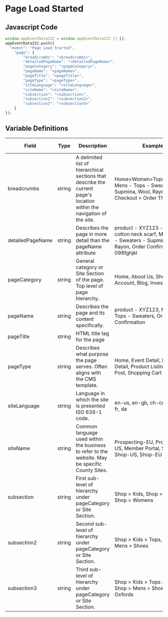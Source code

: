# Page Load Started

## Javascript Code
```js
window.appEventData222 = window.appEventData222 || [];
appEventData222.push({
  "event": "Page Load Started",
    "page": {
        "breadcrumbs": "<breadcrumbs>",
        "detailedPageName": "<detailedPageName>",
        "pageCategory": "<pageCategory>",
        "pageName": "<pageName>",
        "pageTitle": "<pageTitle>",
        "pageType": "<pageType>",
        "siteLanguage": "<siteLanguage>",
        "siteName": "<siteName>",
        "subsection": "<subsection>",
        "subsection2": "<subsection2>",
        "subsection3": "<subsection3>"
    }
});
```

## Variable Definitions

|Field|Type|Description|Example|Pattern|Min Length|Max Length|Minimum|Maximum|Multiple Of|
| --- | --- | --- | --- | --- | --- | --- | --- | --- | --- |
|breadcrumbs|string|A delimited list of hierarchical sections that describe the current page's location within the navigation of the site.|Home>Women>Tops>Sweaters, Mens - Tops - Sweaters - Supmina, Wool, Rayon, Checkout > Order Thank You|||||||
|detailedPageName|string|Describes the page in more detail than the pageName attribute|product - XYZ123 - super cotton neck scarf, Mens - Tops - Sweaters - Supmina, Wool, Rayon, Order Confirmation - 098fghjkl|||||||
|pageCategory|string|General category or Site Section of the page. Top level of page hierarchy.|Home, About Us, Shop, Account, Blog, Investors|||||||
|pageName|string|Describes the page and its content specifically. |product - XYZ123, Mens - Tops - Sweaters, Order Confirmation|||||||
|pageTitle|string|HTML title tag for the page||||||||
|pageType|string|Describes what purpose the page serves. Often aligns with the CMS template.|Home, Event Detail, Property Detail, Product Listing, Blog Post, Shopping Cart|||||||
|siteLanguage|string|Language in which the site is presented ISO 639-1 code. |en-us, en-gb, ch-cn, fr-ca, fr-fr, da|^[a-z]{2}([-]{1}[a-z]{2}){0,1}$||||||
|siteName|string|Common language used within the business to refer to the website. May be specific County Sites.|Prospecting-EU, Prospecting-US, Member Portal, Shop-CA, Shop-US, Shop-EU|||||||
|subsection|string|First sub-level of hierarchy under pageCategory or Site Section. |Shop > Kids, Shop > Mens, Shop > Womens|||||||
|subsection2|string|Second sub-level of hierarchy under pageCategory or Site Section. |Shop > Kids > Tops, Shop > Mens > Shoes|||||||
|subsection3|string|Third sub-level of hierarchy under pageCategory or Site Section. |Shop > Kids > Tops > Tees, Shop > Mens > Shoes > Oxfords|||||||
